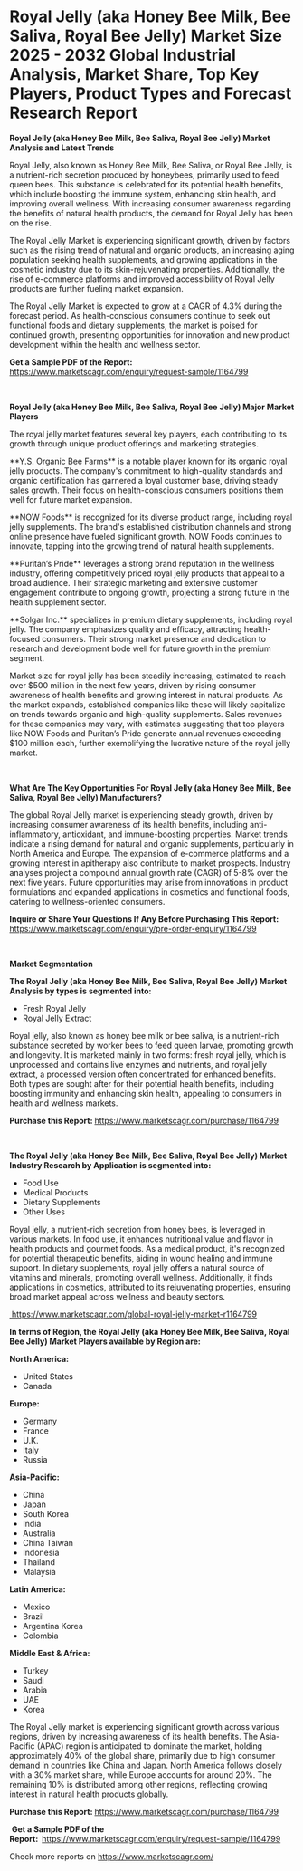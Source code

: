 <p><h1>Royal Jelly (aka Honey Bee Milk, Bee Saliva, Royal Bee Jelly) Market Size 2025 - 2032 Global Industrial Analysis, Market Share, Top Key Players, Product Types and Forecast Research Report</h1></p><p><strong>Royal Jelly (aka Honey Bee Milk, Bee Saliva, Royal Bee Jelly) Market Analysis and Latest Trends</strong></p>
<p><p>Royal Jelly, also known as Honey Bee Milk, Bee Saliva, or Royal Bee Jelly, is a nutrient-rich secretion produced by honeybees, primarily used to feed queen bees. This substance is celebrated for its potential health benefits, which include boosting the immune system, enhancing skin health, and improving overall wellness. With increasing consumer awareness regarding the benefits of natural health products, the demand for Royal Jelly has been on the rise.</p><p>The Royal Jelly Market is experiencing significant growth, driven by factors such as the rising trend of natural and organic products, an increasing aging population seeking health supplements, and growing applications in the cosmetic industry due to its skin-rejuvenating properties. Additionally, the rise of e-commerce platforms and improved accessibility of Royal Jelly products are further fueling market expansion.</p><p>The Royal Jelly Market is expected to grow at a CAGR of 4.3% during the forecast period. As health-conscious consumers continue to seek out functional foods and dietary supplements, the market is poised for continued growth, presenting opportunities for innovation and new product development within the health and wellness sector.</p></p>
<p><strong>Get a Sample PDF of the Report:&nbsp;</strong> <a href="https://www.marketscagr.com/enquiry/request-sample/1164799?utm_campaign=3432&utm_medium=2&utm_source=Github&utm_content=ia&utm_term=07042025&utm_id=royal-jelly-aka-honey-bee-milk-bee-saliva-royal-bee-jelly">https://www.marketscagr.com/enquiry/request-sample/1164799</a></p>
<p>&nbsp;</p>
<p><strong>Royal Jelly (aka Honey Bee Milk, Bee Saliva, Royal Bee Jelly) Major Market Players</strong></p>
<p><p>The royal jelly market features several key players, each contributing to its growth through unique product offerings and marketing strategies. </p><p>**Y.S. Organic Bee Farms** is a notable player known for its organic royal jelly products. The company's commitment to high-quality standards and organic certification has garnered a loyal customer base, driving steady sales growth. Their focus on health-conscious consumers positions them well for future market expansion.</p><p>**NOW Foods** is recognized for its diverse product range, including royal jelly supplements. The brand's established distribution channels and strong online presence have fueled significant growth. NOW Foods continues to innovate, tapping into the growing trend of natural health supplements. </p><p>**Puritan’s Pride** leverages a strong brand reputation in the wellness industry, offering competitively priced royal jelly products that appeal to a broad audience. Their strategic marketing and extensive customer engagement contribute to ongoing growth, projecting a strong future in the health supplement sector.</p><p>**Solgar Inc.** specializes in premium dietary supplements, including royal jelly. The company emphasizes quality and efficacy, attracting health-focused consumers. Their strong market presence and dedication to research and development bode well for future growth in the premium segment.</p><p>Market size for royal jelly has been steadily increasing, estimated to reach over $500 million in the next few years, driven by rising consumer awareness of health benefits and growing interest in natural products. As the market expands, established companies like these will likely capitalize on trends towards organic and high-quality supplements. Sales revenues for these companies may vary, with estimates suggesting that top players like NOW Foods and Puritan’s Pride generate annual revenues exceeding $100 million each, further exemplifying the lucrative nature of the royal jelly market.</p></p>
<p>&nbsp;</p>
<p><strong>What Are The Key Opportunities For Royal Jelly (aka Honey Bee Milk, Bee Saliva, Royal Bee Jelly) Manufacturers?</strong></p>
<p><p>The global Royal Jelly market is experiencing steady growth, driven by increasing consumer awareness of its health benefits, including anti-inflammatory, antioxidant, and immune-boosting properties. Market trends indicate a rising demand for natural and organic supplements, particularly in North America and Europe. The expansion of e-commerce platforms and a growing interest in apitherapy also contribute to market prospects. Industry analyses project a compound annual growth rate (CAGR) of 5-8% over the next five years. Future opportunities may arise from innovations in product formulations and expanded applications in cosmetics and functional foods, catering to wellness-oriented consumers.</p></p>
<p><strong>Inquire or Share Your Questions If Any Before Purchasing This Report:</strong> <a href="https://www.marketscagr.com/enquiry/pre-order-enquiry/1164799?utm_campaign=3432&utm_medium=2&utm_source=Github&utm_content=ia&utm_term=07042025&utm_id=royal-jelly-aka-honey-bee-milk-bee-saliva-royal-bee-jelly">https://www.marketscagr.com/enquiry/pre-order-enquiry/1164799</a></p>
<p>&nbsp;</p>
<p><strong>Market Segmentation</strong></p>
<p><strong>The Royal Jelly (aka Honey Bee Milk, Bee Saliva, Royal Bee Jelly) Market Analysis by types is segmented into:</strong></p>
<p><ul><li>Fresh Royal Jelly</li><li>Royal Jelly Extract</li></ul></p>
<p><p>Royal jelly, also known as honey bee milk or bee saliva, is a nutrient-rich substance secreted by worker bees to feed queen larvae, promoting growth and longevity. It is marketed mainly in two forms: fresh royal jelly, which is unprocessed and contains live enzymes and nutrients, and royal jelly extract, a processed version often concentrated for enhanced benefits. Both types are sought after for their potential health benefits, including boosting immunity and enhancing skin health, appealing to consumers in health and wellness markets.</p></p>
<p><strong>Purchase this Report:&nbsp;</strong><a href="https://www.marketscagr.com/purchase/1164799?utm_campaign=3432&utm_medium=2&utm_source=Github&utm_content=ia&utm_term=07042025&utm_id=royal-jelly-aka-honey-bee-milk-bee-saliva-royal-bee-jelly">https://www.marketscagr.com/purchase/1164799</a></p>
<p>&nbsp;</p>
<p><strong>The Royal Jelly (aka Honey Bee Milk, Bee Saliva, Royal Bee Jelly) Market Industry Research by Application is segmented into:</strong></p>
<p><ul><li>Food Use</li><li>Medical Products</li><li>Dietary Supplements</li><li>Other Uses</li></ul></p>
<p><p>Royal jelly, a nutrient-rich secretion from honey bees, is leveraged in various markets. In food use, it enhances nutritional value and flavor in health products and gourmet foods. As a medical product, it's recognized for potential therapeutic benefits, aiding in wound healing and immune support. In dietary supplements, royal jelly offers a natural source of vitamins and minerals, promoting overall wellness. Additionally, it finds applications in cosmetics, attributed to its rejuvenating properties, ensuring broad market appeal across wellness and beauty sectors.</p></p>
<p><a href="https://www.marketscagr.com/global-royal-jelly-market-r1164799?utm_campaign=3432&utm_medium=2&utm_source=Github&utm_content=ia&utm_term=07042025&utm_id=royal-jelly-aka-honey-bee-milk-bee-saliva-royal-bee-jelly">&nbsp;https://www.marketscagr.com/global-royal-jelly-market-r1164799</a></p>
<p><strong>In terms of Region, the Royal Jelly (aka Honey Bee Milk, Bee Saliva, Royal Bee Jelly) Market Players available by Region are:</strong></p>
<p>
    <p> <strong> North America: </strong>
        <ul>
            <li>United States</li>
            <li>Canada</li>
        </ul>
        </p> 
    <p> <strong> Europe: </strong>
        <ul>
            <li>Germany</li>
            <li>France</li>
            <li>U.K.</li>
            <li>Italy</li>
            <li>Russia</li>
        </ul>
        </p> 
    <p> <strong> Asia-Pacific: </strong>
        <ul>
            <li>China</li>
            <li>Japan</li>
            <li>South Korea</li>
            <li>India</li>
            <li>Australia</li>
            <li>China Taiwan</li>
            <li>Indonesia</li>
            <li>Thailand</li>
            <li>Malaysia</li>
        </ul>
        </p> 
    <p> <strong> Latin America: </strong>
        <ul>
            <li>Mexico</li>
            <li>Brazil</li>
            <li>Argentina Korea</li>
            <li>Colombia</li>
        </ul>
        </p> 
    <p> <strong> Middle East & Africa: </strong>
        <ul>
            <li>Turkey</li>
            <li>Saudi</li>
            <li>Arabia</li>
            <li>UAE</li>
            <li>Korea</li>
        </ul>
    </p>
    </p>
<p><p>The Royal Jelly market is experiencing significant growth across various regions, driven by increasing awareness of its health benefits. The Asia-Pacific (APAC) region is anticipated to dominate the market, holding approximately 40% of the global share, primarily due to high consumer demand in countries like China and Japan. North America follows closely with a 30% market share, while Europe accounts for around 20%. The remaining 10% is distributed among other regions, reflecting growing interest in natural health products globally.</p></p>
<p><strong>Purchase this Report: </strong><a href="https://www.marketscagr.com/purchase/1164799?utm_campaign=3432&utm_medium=2&utm_source=Github&utm_content=ia&utm_term=07042025&utm_id=royal-jelly-aka-honey-bee-milk-bee-saliva-royal-bee-jelly">https://www.marketscagr.com/purchase/1164799</a></p>
<p>&nbsp;<strong>Get a Sample PDF of the Report:&nbsp;&nbsp;</strong><a href="https://www.marketscagr.com/enquiry/request-sample/1164799?utm_campaign=3432&utm_medium=2&utm_source=Github&utm_content=ia&utm_term=07042025&utm_id=royal-jelly-aka-honey-bee-milk-bee-saliva-royal-bee-jelly">https://www.marketscagr.com/enquiry/request-sample/1164799</a></p>
<p><strong></strong></p>
<p>Check more reports on <a href="https://www.marketscagr.com/?utm_campaign=3432&utm_medium=2&utm_source=Github&utm_content=ia&utm_term=07042025&utm_id=royal-jelly-aka-honey-bee-milk-bee-saliva-royal-bee-jelly">https://www.marketscagr.com/</a></p>